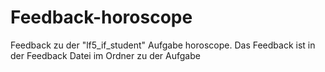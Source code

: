 # Feedback-horoscope
Feedback zu der "lf5_if_student" Aufgabe horoscope. Das Feedback ist in der Feedback Datei im Ordner zu der Aufgabe

